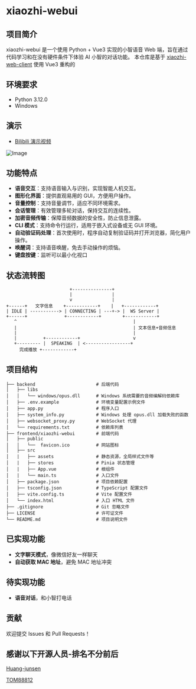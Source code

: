 # xiaozhi-webui


## 项目简介
xiaozhi-webui 是一个使用 Python + Vue3 实现的小智语音 Web 端，旨在通过代码学习和在没有硬件条件下体验 AI 小智的对话功能。
本仓库是基于 [xiaozhi-web-client](https://github.com/TOM88812/xiaozhi-web-client) 使用 Vue3 重构的

## 环境要求
- Python 3.12.0
- Windows

## 演示
- [Bilibili 演示视频](https://www.bilibili.com/video/BV1HmPjeSED2/#reply255921347937)

![Image](https://github.com/user-attachments/assets/df8bd5d2-a8e6-4203-8084-46789fc8e9ad)
## 功能特点
- **语音交互**：支持语音输入与识别，实现智能人机交互。  
- **图形化界面**：提供直观易用的 GUI，方便用户操作。  
- **音量控制**：支持音量调节，适应不同环境需求。  
- **会话管理**：有效管理多轮对话，保持交互的连续性。  
- **加密音频传输**：保障音频数据的安全性，防止信息泄露。  
- **CLI 模式**：支持命令行运行，适用于嵌入式设备或无 GUI 环境。  
- **自动验证码处理**：首次使用时，程序自动复制验证码并打开浏览器，简化用户操作。  
- **唤醒词**：支持语音唤醒，免去手动操作的烦恼。  
- **键盘按键**：监听可以最小化视口

## 状态流转图

```
                        +---------------+
                        |               |
                        v               |
+------+   文字信息    +------------+    |   +------------+
| IDLE | -----------> | CONNECTING | ---+-> |  WS Server |
+------+              +------------+        +------------+
   ^                                            |
   |                                            | 文本信息+音频信息
   |                                            |
   |          +------------+                    v
   +--------- |  SPEAKING  | <-----------------+
     完成播放 +------------+
```

## 项目结构

```
├── backend                       # 后端代码
│   ├── libs                       
│   │   └── windows/opus.dll      # Windows 系统需要的音频编解码依赖库
│   ├── .env.example              # 环境变量配置示例文件
│   ├── app.py                    # 程序入口
│   ├── system_info.py            # Windows 处理 opus.dll 加载失败的函数
│   ├── websocket_proxy.py        # WebSocket 代理
│   └── requirements.txt          # 依赖库列表
├── frontend/xiaozhi-webui        # 前端代码
│   ├── public                       
│   │   └──  favicon.ico          # 网站图标
│   ├── src                  
│   |   ├── assets                # 静态资源，全局样式文件等
│   |   ├── stores                # Pinia 状态管理
│   |   ├── App.vue               # 根组件
│   |   └── main.ts               # 入口文件
│   ├── package.json              # 项目依赖配置
│   ├── tsconfig.json             # TypeScript 配置文件
│   ├── vite.config.ts            # Vite 配置文件
│   └── index.html                # 入口 HTML 文件
├── .gitignore                    # Git 忽略文件
├── LICENSE                       # 许可证文件
└── README.md                     # 项目说明文件
```

## 已实现功能

- **文字聊天模式**，像微信好友一样聊天  
- **自动获取 MAC 地址**，避免 MAC 地址冲突

## 待实现功能

- **语音对话**，和小智打电话

## 贡献

欢迎提交 Issues 和 Pull Requests！

## 感谢以下开源人员-排名不分前后
[Huang-junsen](https://github.com/Huang-junsen)

[TOM88812](https://github.com/TOM88812)